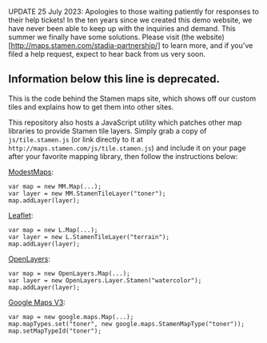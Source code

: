 UPDATE 25 July 2023: Apologies to those waiting patiently for responses to their help tickets! In the ten years since we created this demo website, we have never been able to keep up with the inquiries and demand. This summer we finally have some solutions. Please visit (the website)[http://maps.stamen.com/stadia-partnership/] to learn more, and if you've filed a help request, expect to hear back from us very soon.

Information below this line is deprecated.
---

This is the code behind the Stamen maps site, which shows off our custom tiles
and explains how to get them into other sites.

This repository also hosts a JavaScript utility which patches other map
libraries to provide Stamen tile layers. Simply grab a copy of
`js/tile.stamen.js` (or link directly to it at
`http://maps.stamen.com/js/tile.stamen.js`) and include it on your page after
your favorite mapping library, then follow the instructions below:

[ModestMaps](http://stamen.github.com/modestmaps-js/):

    var map = new MM.Map(...);
    var layer = new MM.StamenTileLayer("toner");
    map.addLayer(layer);

[Leaflet](http://leaflet.cloudmade.com/):

    var map = new L.Map(...);
    var layer = new L.StamenTileLayer("terrain");
    map.addLayer(layer);

[OpenLayers](http://openlayers.org/):

    var map = new OpenLayers.Map(...);
    var layer = new OpenLayers.Layer.Stamen("watercolor");
    map.addLayer(layer);

[Google Maps V3](http://code.google.com/apis/maps/documentation/javascript/):

    var map = new google.maps.Map(...);
    map.mapTypes.set("toner", new google.maps.StamenMapType("toner"));
    map.setMapTypeId("toner");
